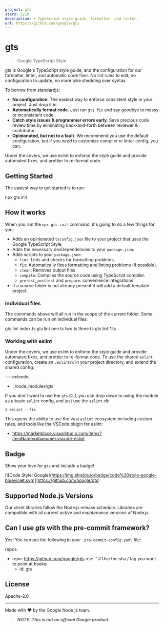 ```yaml
---
project: gts
stars: 5210
description: ☂️ TypeScript style guide, formatter, and linter.  
url: https://github.com/google/gts
---
```


gts
===

> Google TypeScript Style

gts is Google's TypeScript style guide, and the configuration for our formatter, linter, and automatic code fixer. No lint rules to edit, no configuration to update, no more bike shedding over syntax.

To borrow from standardjs:

-   **No configuration**. The easiest way to enforce consistent style in your project. Just drop it in.
-   **Automatically format code**. Just run `gts fix` and say goodbye to messy or inconsistent code.
-   **Catch style issues & programmer errors early**. Save precious code review time by eliminating back-and-forth between reviewer & contributor.
-   **Opinionated, but not to a fault**. We recommend you use the default configuration, but if you _need_ to customize compiler or linter config, you can.

Under the covers, we use eslint to enforce the style guide and provide automated fixes, and prettier to re-format code.

Getting Started
---------------

The easiest way to get started is to run:

npx gts init

How it works
------------

When you run the `npx gts init` command, it's going to do a few things for you:

-   Adds an opinionated `tsconfig.json` file to your project that uses the Google TypeScript Style.
-   Adds the necessary devDependencies to your `package.json`.
-   Adds scripts to your `package.json`:
    -   `lint`: Lints and checks for formatting problems.
    -   `fix`: Automatically fixes formatting and linting problems (if possible).
    -   `clean`: Removes output files.
    -   `compile`: Compiles the source code using TypeScript compiler.
    -   `pretest`, `posttest` and `prepare`: convenience integrations.
-   If a source folder is not already present it will add a default template project.

### Individual files

The commands above will all run in the scope of the current folder. Some commands can be run on individual files:

gts lint index.ts
gts lint one.ts two.ts three.ts
gts lint \*.ts

### Working with eslint

Under the covers, we use eslint to enforce the style guide and provide automated fixes, and prettier to re-format code. To use the shared `eslint` configuration, create an `.eslintrc` in your project directory, and extend the shared config:

\---
extends:
  - './node\_modules/gts'

If you don't want to use the `gts` CLI, you can drop down to using the module as a basic `eslint` config, and just use the `eslint` cli:

```
$ eslint --fix
```

This opens the ability to use the vast `eslint` ecosystem including custom rules, and tools like the VSCode plugin for eslint:

-   https://marketplace.visualstudio.com/items?itemName=dbaeumer.vscode-eslint

Badge
-----

Show your love for `gts` and include a badge!

\[!\[Code Style: Google\](https://img.shields.io/badge/code%20style-google-blueviolet.svg)\](https://github.com/google/gts)

Supported Node.js Versions
--------------------------

Our client libraries follow the Node.js release schedule. Libraries are compatible with all current _active_ and _maintenance_ versions of Node.js.

Can I use _gts_ with the pre-commit framework?
----------------------------------------------

Yes! You can put the following in your `.pre-commit-config.yaml` file:

repos:
  - repo: https://github.com/google/gts
    rev: '' # Use the sha / tag you want to point at
    hooks:
      - id: gts

License
-------

Apache-2.0

* * *

Made with ❤️ by the Google Node.js team.

> **_NOTE: This is not an official Google product._**
